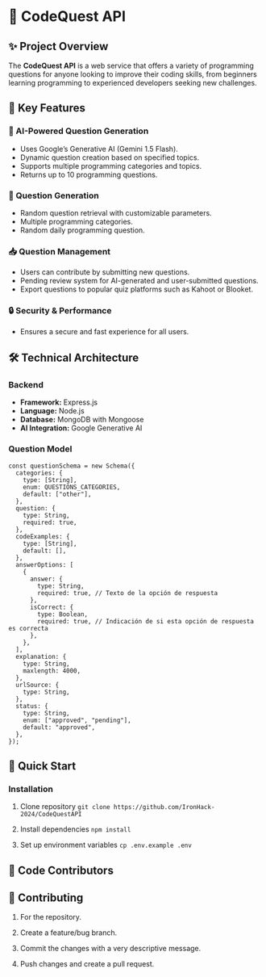 # 🧠 **CodeQuest API**

## ✨ **Project Overview**

The **CodeQuest API** is a web service that offers a variety of programming questions for anyone looking to improve their coding skills, from beginners learning programming to experienced developers seeking new challenges. 

## 🌟 **Key Features**

### **🤖 AI-Powered Question Generation**
- Uses Google’s Generative AI (Gemini 1.5 Flash).
- Dynamic question creation based on specified topics.
- Supports multiple programming categories and topics.
- Returns up to 10 programming questions.

### **🎲 Question Generation**
- Random question retrieval with customizable parameters.
- Multiple programming categories.
- Random daily programming question.

### **📥 Question Management**
- Users can contribute by submitting new questions.
- Pending review system for AI-generated and user-submitted questions.
- Export questions to popular quiz platforms such as Kahoot or Blooket.

### **🔒 Security & Performance**
- Ensures a secure and fast experience for all users.

## 🛠️ **Technical Architecture**

### **Backend**
- **Framework:** Express.js
- **Language:** Node.js
- **Database:** MongoDB with Mongoose
- **AI Integration:** Google Generative AI

### **Question Model**
````
const questionSchema = new Schema({
  categories: {
    type: [String],
    enum: QUESTIONS_CATEGORIES,
    default: ["other"],
  },
  question: {
    type: String,
    required: true,
  },
  codeExamples: {
    type: [String],
    default: [],
  },
  answerOptions: [
    {
      answer: {
        type: String,
        required: true, // Texto de la opción de respuesta
      },
      isCorrect: {
        type: Boolean,
        required: true, // Indicación de si esta opción de respuesta es correcta
      },
    },
  ],
  explanation: {
    type: String,
    maxlength: 4000,
  },
  urlSource: {
    type: String,
  },
  status: {
    type: String,
    enum: ["approved", "pending"],
    default: "approved",
  },
});
````

## 🚀 **Quick Start**

### **Installation**

1. Clone repository `git clone https://github.com/IronHack-2024/CodeQuestAPI `

2. Install dependencies `npm install`

3. Set up environment variables `cp .env.example .env`

## 👥 **Code Contributors**

## 🤝 **Contributing**

1. For the repository.

2. Create a feature/bug branch.

3. Commit the changes with a very descriptive message.

4. Push changes and create a pull request.